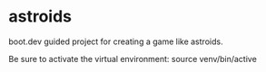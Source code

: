 # astroids
boot.dev guided project for creating a game like astroids.

Be sure to activate the virtual environment:
    source venv/bin/active